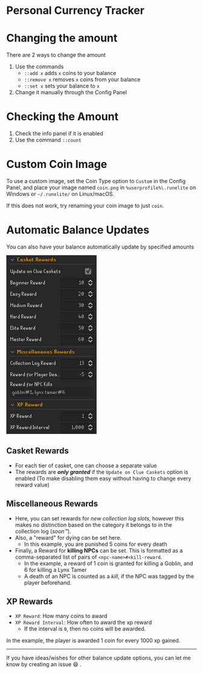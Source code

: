 # Personal Currency Tracker

# Changing the amount #
There are 2 ways to change the amount
1. Use the commands
   - ```::add x``` adds ```x``` coins to your balance
   - ```::remove x``` removes ```x``` coins from your balance
   - ```::set x``` sets your balance to ```x``` 
2. Change it manually through the Config Panel

# Checking the Amount #
1. Check the info panel if it is enabled
2. Use the command ```::count```

# Custom Coin Image #
To use a custom image, set the Coin Type option to `Custom` in the Config Panel, and place your image named ```coin.png``` in ```%userprofile%\.runelite``` on Windows or `~/.runelite/` on Linux/macOS.

If this does not work, try renaming your coin image to just `coin`.

# Automatic Balance Updates

You can also have your balance automatically update by specified amounts

![](readme_img/automatic_balance_updates.png)

## Casket Rewards
- For each tier of casket, one can choose a separate value
- The rewards are ***only granted*** if the `Update on Clue Caskets` option is enabled (To make disabling them easy without having to change every reward value)

## Miscellaneous Rewards
- Here, you can set rewards for *new collection log slots*, however this makes no distinction based on the category it belongs to in the collection log (*soon&trade;*).
- Also, a "reward" for dying can be set here.
  - In this example, you are punished 5 coins for every death
- Finally, a Reward for **killing NPCs** can be set. This is formatted as a comma-separated list of pairs of `<npc-name>#<kill-reward`.
  - In the example, a reward of 1 coin is granted for killing a Goblin, and 6 for killing a Lynx Tamer
  - A death of an NPC is counted as a _kill_, if the NPC was tagged by the player beforehand.

## XP Rewards
- `XP Reward`: How many coins to award
- `XP Reward Interval`: How often to award the xp reward
  - If the interval is `0`, then no coins will be awarded.

In the example, the player is awarded 1 coin for every 1000 xp gained.

---

If you have ideas/wishes for other balance update options, you can let me know by creating an issue :smile: .

